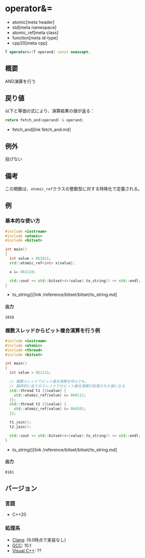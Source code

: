 # operator&=
* atomic[meta header]
* std[meta namespace]
* atomic_ref[meta class]
* function[meta id-type]
* cpp20[meta cpp]

```cpp
T operator&=(T operand) const noexcept;
```

## 概要
AND演算を行う


## 戻り値
以下と等価の式により、演算結果の値が返る：

```cpp
return fetch_and(operand) & operand;
```
* fetch_and[link fetch_and.md]


## 例外
投げない


## 備考
この関数は、`atomic_ref`クラスの整数型に対する特殊化で定義される。


## 例
### 基本的な使い方
```cpp example
#include <iostream>
#include <atomic>
#include <bitset>

int main()
{
  int value = 0b1011;
  std::atomic_ref<int> x{value};

  x &= 0b1110;

  std::cout << std::bitset<4>(value).to_string() << std::endl;
}
```
* to_string()[link /reference/bitset/bitset/to_string.md]

#### 出力
```
1010
```

### 複数スレッドからビット複合演算を行う例
```cpp example
#include <iostream>
#include <atomic>
#include <thread>
#include <bitset>

int main()
{
  int value = 0b1111;

  // 複数スレッドでビット複合演算を呼んでも、
  // 最終的に全てのスレッドでのビット複合演算が処理された値になる
  std::thread t1 {[&value] {
    std::atomic_ref{value} &= 0b0111;
  }};
  std::thread t2 {[&value] {
    std::atomic_ref{value} &= 0b0101;
  }};

  t1.join();
  t2.join();

  std::cout << std::bitset<4>(value).to_string() << std::endl;
}
```
* to_string()[link /reference/bitset/bitset/to_string.md]

#### 出力
```
0101
```


## バージョン
### 言語
- C++20

### 処理系
- [Clang](/implementation.md#clang): (9.0時点で実装なし)
- [GCC](/implementation.md#gcc): 10.1
- [Visual C++](/implementation.md#visual_cpp): ??

